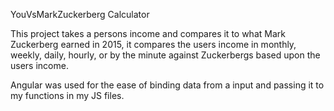 YouVsMarkZuckerberg Calculator

This project takes a persons income and compares it to what Mark Zuckerberg earned
in 2015, it compares the users income in monthly, weekly, daily, hourly,
or by the minute against Zuckerbergs based upon the users income.

Angular was used for the ease of binding data from a input and passing it to
my functions in my JS files.
